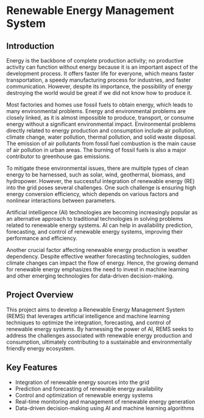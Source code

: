 # Renewable Energy Management System

## Introduction

Energy is the backbone of complete production activity; no productive activity can function without energy because it is an important aspect of the development process. It offers faster life for everyone, which means faster transportation, a speedy manufacturing process for industries, and faster communication. However, despite its importance, the possibility of energy destroying the world would be great if we did not know how to produce it.

Most factories and homes use fossil fuels to obtain energy, which leads to many environmental problems. Energy and environmental problems are closely linked, as it is almost impossible to produce, transport, or consume energy without a significant environmental impact. Environmental problems directly related to energy production and consumption include air pollution, climate change, water pollution, thermal pollution, and solid waste disposal. The emission of air pollutants from fossil fuel combustion is the main cause of air pollution in urban areas. The burning of fossil fuels is also a major contributor to greenhouse gas emissions.

To mitigate these environmental issues, there are multiple types of clean energy to be harnessed, such as solar, wind, geothermal, biomass, and hydropower. However, the successful integration of renewable energy (RE) into the grid poses several challenges. One such challenge is ensuring high energy conversion efficiency, which depends on various factors and nonlinear interactions between parameters.

Artificial intelligence (AI) technologies are becoming increasingly popular as an alternative approach to traditional technologies in solving problems related to renewable energy systems. AI can help in availability prediction, forecasting, and control of renewable energy systems, improving their performance and efficiency.

Another crucial factor affecting renewable energy production is weather dependency. Despite effective weather forecasting technologies, sudden climate changes can impact the flow of energy. Hence, the growing demand for renewable energy emphasizes the need to invest in machine learning and other emerging technologies for data-driven decision-making.

## Project Overview

This project aims to develop a Renewable Energy Management System (REMS) that leverages artificial intelligence and machine learning techniques to optimize the integration, forecasting, and control of renewable energy systems. By harnessing the power of AI, REMS seeks to address the challenges associated with renewable energy production and consumption, ultimately contributing to a sustainable and environmentally friendly energy ecosystem.

## Key Features

- Integration of renewable energy sources into the grid
- Prediction and forecasting of renewable energy availability
- Control and optimization of renewable energy systems
- Real-time monitoring and management of renewable energy generation
- Data-driven decision-making using AI and machine learning algorithms
